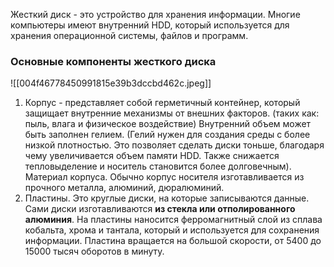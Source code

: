
Жесткий диск - это устройство для хранения информации. Многие компьютеры имеют внутренний HDD, который используется для хранения операционной системы, файлов и программ.

### Основные компоненты жесткого диска

![[004f46778450991815e39b3dccbd462c.jpeg]]

1. Корпус - представляет собой герметичный контейнер, который защищает внутренние механизмы от внешних факторов. (таких как: пыль, влага и физическое воздействие) Внутренний объем может быть заполнен гелием. (Гелий нужен для создания среды с более низкой плотностью. Это позволяет сделать диски тоньше, благодаря чему увеличивается объем памяти HDD. Также снижается тепловыделение и носитель становится более долговечным).
Материал корпуса.
Обычно корпус носителя изготавливается из прочного металла, алюминий, дюралюминий.
2. Пластины. Это круглые диски, на которые записываются данные. Сами диски изготавливаются **из стекла или отполированного алюминия**. На пластины наносится ферромагнитный слой из сплава кобальта, хрома и тантала, который и используется для сохранения информации. Пластина вращается на большой скорости, от 5400 до 15000 тысяч оборотов в минуту.